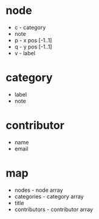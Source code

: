 # node
+ c - category
+ note
+ p - x pos [-1..1]
+ q - y pos [-1..1]
+ v - label

# category
+ label
+ note

# contributor
+ name
+ email

# map
+ nodes - node array
+ categories - category array
+ title
+ contributors - contributor array
